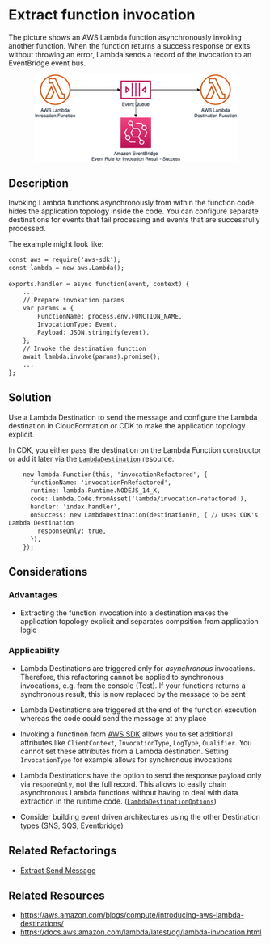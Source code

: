 # Extract function invocation


The picture shows an AWS Lambda function asynchronously invoking another function. When the function returns a success response or exits without throwing an error, Lambda sends a record of the invocation to an EventBridge event bus.

<p align="center">
<img src="DestinationToLambda.png" alt="Async Function Invocation" width="400" align="middle"/>
</p>


## Description 

Invoking Lambda functions asynchronously from within the function code hides the application topology inside the code. You can configure separate destinations for events that fail processing and events that are successfully processed.

The example might look like: 
``` 
const aws = require('aws-sdk');
const lambda = new aws.Lambda();

exports.handler = async function(event, context) {
    ...
    // Prepare invokation params 
    var params = {
        FunctionName: process.env.FUNCTION_NAME,
        InvocationType: Event,
        Payload: JSON.stringify(event),
    };
    // Invoke the destination function 
    await lambda.invoke(params).promise();
    ...
};
```

## Solution

Use a Lambda Destination to send the message and configure the Lambda destination in CloudFormation or CDK to make the application topology explicit.

In CDK, you either pass the destination on the Lambda Function constructor or add it later via the [`LambdaDestination`](https://docs.aws.amazon.com/cdk/api/v2/docs/aws-cdk-lib.aws_lambda_destinations.LambdaDestination.html) resource.

```
    new lambda.Function(this, 'invocationRefactored', {
      functionName: 'invocationFnRefactored',
      runtime: lambda.Runtime.NODEJS_14_X,
      code: lambda.Code.fromAsset('lambda/invocation-refactored'),
      handler: 'index.handler',
      onSuccess: new LambdaDestination(destinationFn, { // Uses CDK's Lambda Destination  
        responseOnly: true,
      }),
    }); 
```

## Considerations

### Advantages 
* Extracting the function invocation into a destination makes the application topology explicit and separates compsition from application logic

### Applicability

* Lambda Destinations are triggered only for *asynchronous* invocations. Therefore, this refactoring cannot be applied to synchronous invocations, e.g. from the console (Test). If your functions returns a synchronous result, this is now replaced by the message to be sent

* Lambda Destinations are triggered at the end of the function execution whereas the code could send the message at any place

* Invoking a functinon from [AWS SDK](https://docs.aws.amazon.com/AWSJavaScriptSDK/v3/latest/clients/client-lambda/interfaces/invokecommandinput.html) allows you to set additional attributes like `ClientContext`, `InvocationType`, `LogType`, `Qualifier`. You cannot set these attributes from a Lambda destination. Setting `InvocationType` for example allows for synchronous invocations

* Lambda Destinations have the option to send the response payload only via `responeOnly`, not the full record. This allows to easily chain asynchronous Lambda functions without having to deal with data extraction in the runtime code. ([`LambdaDestinationOptions`](https://docs.aws.amazon.com/cdk/api/v2/docs/aws-cdk-lib.aws_lambda_destinations.LambdaDestinationOptions.html))

* Consider building event driven architectures using the other Destination types (SNS, SQS, Eventbridge)


## Related Refactorings 
* [Extract Send Message](patterns/extract_send_message.md)

## Related Resources
* https://aws.amazon.com/blogs/compute/introducing-aws-lambda-destinations/
* https://docs.aws.amazon.com/lambda/latest/dg/lambda-invocation.html
